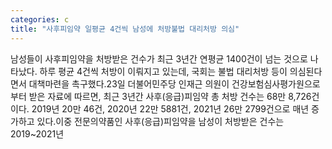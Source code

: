```yaml
---
categories: c
title: "사후피임약 일평균 4건씩 남성에 처방불법 대리처방 의심"
---
```

남성들이 사후피임약을 처방받은 건수가 최근 3년간 연평균 1400건이 넘는 것으로 나타났다. 하루 평균 4건씩 처방이 이뤄지고 있는데, 국회는 불법 대리처방 등이 의심된다면서 대책마련을 촉구했다.23일 더불어민주당 인재근 의원이 건강보험심사평가원으로부터 받은 자료에 따르면, 최근 3년간 사후(응급)피임약 총 처방 건수는 68만 8,726건이다. 2019년 20만 46건, 2020년 22만 5881건, 2021년 26만 2799건으로 매년 증가하고 있다.이중 전문의약품인 사후(응급)피임약을 남성이 처방받은 건수는 2019~2021년